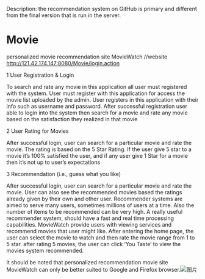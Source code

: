 Description: the recommendation system on GitHub is primary and different from the final version that is run in the server.
# Movie
personalized movie recommendation site MovieWatch //website http://121.42.174.147:8080/Movie/login.action

1 User Registration & Login

To search and rate any movie in this application all user must registered with the system. User must register with this application for access the movie list uploaded by the admin. User registers in this application with their info such as username and password. After successful registration user able to login into the system then search for a movie and rate any movie based on the satisfaction they realized in that movie

2 User Rating for Movies

After successful login, user can search for a particular movie and rate the movie. The rating is based on the 5 Star Rating. If the user give 5 star to a movie it’s 100% satisfied the user, and if any user give 1 Star for a movie then it’s not up to user’s expectations

3 Recommendation (i.e., guess what you like)

After successful login, user can search for a particular movie and rate the movie. User can also see the recommended movies based the ratings already given by their own and other user. Recommender systems are aimed to serve many users, sometimes millions of users at a time. Also the number of items to be recommended can be very high. A really useful recommender system, should have a fast and real time processing capabilities. MovieWatch provide users with viewing services and recommend movies that user might like. After entering the home page, the user can select the movie to watch and then rate the movie range from 1 to 5 star. after rating 5 movies, the user can click ‘You Taste’ to view the movies system recommended.

It should be noted that personalized recommendation movie site MovieWatch can only be better suited to Google and Firefox browser.![图片](http://b364.photo.store.qq.com/psb?/V13n5inQ1uo8xv/q*d7G9j6lmj*gStL9B0KKDHEaJNMv7szpMBp9rGDWTo!/c/dGwBAAAAAAAA&bo=DAIYAgAAAAAREDM!)

